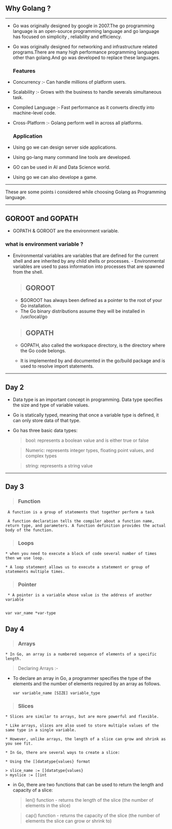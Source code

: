 ## Why Golang ?
---

* Go was originally designed by google in 2007.The go programming language is an open-source programming language and go language has focused on simplicity , reliability and efficiency.

* Go was originally designed for networking and infrastructure related programs.There are many high performance programming languages other than golang.And go was developed to replace these languages.


  ### Features
 * Concurrency :- Can handle millions of platform users.

 * Scalability :- Grows with the business to handle severals simultaneous task.

 * Compiled Language :- Fast performance as it converts directly into machine-level code.

 * Cross-Platform :- Golang perform well in across all platforms.

   ### Application 

 * Using go we can design server side applications.
 * Using go-lang many command line tools are developed.
 * GO can be used in AI and Data Science world.
 * Using go we can also develope a game.

--- 
These are some points i considered while choosing Golang as Programming language.

---

## GOROOT and GOPATH 

* GOPATH & GOROOT are the environment variable.
	
### what is environment variable ?
- Environmental variables are variables that are defined for the current shell and are inherited by any child shells or processes. 		-	Environmental variables are used to pass information into processes that are spawned from the shell.

    > ## GOROOT
    * $GOROOT has always been defined as a pointer to the root of your Go installation.
     * The Go binary distributions assume they will be installed in /usr/local/go

    > ## GOPATH
    * GOPATH, also called the workspace directory, is the directory where the Go code belongs.

    * It is implemented by and documented in the go/build package and is used to resolve import statements. 

---
## Day 2
  * Data type is an important concept in programming. Data type specifies the size and type of variable values.

   * Go is statically typed, meaning that once a variable type is defined, it can only store data of that type.

  * Go has three basic data types:

    > bool: represents a boolean value and is either true or false

    >Numeric: represents integer types, floating point values, and complex types

    >string: represents a string value
---
## Day 3

  > ### Function

     A function is a group of statements that together perform a task

     A function declaration tells the compiler about a function name, return type, and parameters. A function definition provides the actual body of the function.

> ### Loops

    * when you need to execute a block of code several number of times then we use loop.

    * A loop statement allows us to execute a statement or group of statements multiple times.

> ### Pointer

     * A pointer is a variable whose value is the address of another variable


    var var_name *var-type


## Day 4
    
  > ### Arrays

    * In Go, an array is a numbered sequence of elements of a specific length. 

  >Declaring Arrays :-

  * To declare an array in Go, a programmer specifies the type of the elements and the number of elements required by an array as follows.

        var variable_name [SIZE] variable_type

  > ### Slices

    * Slices are similar to arrays, but are more powerful and flexible.

    * Like arrays, slices are also used to store multiple values of the same type in a single variable.

    * However, unlike arrays, the length of a slice can grow and shrink as you see fit.

    * In Go, there are several ways to create a slice:

    * Using the []datatype{values} format

    > slice_name := []datatype{values}
    > myslice := []int

*  in Go, there are two functions that can be used to return the length and capacity of a slice:

    >len() function - returns the length of the slice (the number of elements in the slice)

    > cap() function - returns the capacity of the slice (the number of elements the slice can grow or shrink to)



